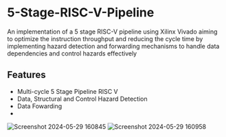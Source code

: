 # 5-Stage-RISC-V-Pipeline
An implementation of a 5 stage RISC-V pipeline using Xilinx Vivado aiming to optimize the instruction throughput and reducing the cycle time by implementing hazard detection and forwarding mechanisms to handle data dependencies and control hazards effectively

## Features
- Multi-cycle 5 Stage Pipeline RISC V 
- Data, Structural and Control Hazard Detection
- Data Fowarding
- 

![Screenshot 2024-05-29 160845](https://github.com/Debinb/5-Stage-RISC-V-Pipeline/assets/96095584/cecd5dc9-b475-4111-b2f4-ad675f2082ac)
![Screenshot 2024-05-29 160958](https://github.com/Debinb/5-Stage-RISC-V-Pipeline/assets/96095584/3e29a4c9-095c-4425-9223-ae5da89760de)
